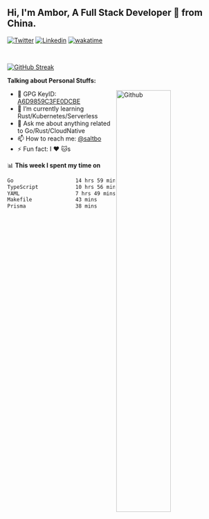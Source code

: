 ## Hi, I'm Ambor, A Full Stack Developer 🚀 from China.

[![Twitter](https://img.shields.io/badge/-saltbo-1ca0f1?style=flat&logo=twitter&logoColor=white)](https://twitter.com/rdsaltbo)
[![Linkedin](https://img.shields.io/badge/-saltbo-blue?style=flat&logo=Linkedin&logoColor=white)](https://www.linkedin.com/in/saltbo/)
[![wakatime](https://wakatime.com/badge/user/f82b1c77-faab-48cd-aef5-a12c0aff104b.svg)](https://wakatime.com/@f82b1c77-faab-48cd-aef5-a12c0aff104b)

&nbsp;  

[![GitHub Streak](http://github-readme-streak-stats.herokuapp.com?user=saltbo&hide_border=true&date_format=M%20j%5B%2C%20Y%5D)](https://git.io/streak-stats)

**Talking about Personal Stuffs:**
<!-- Any image aligned to the right. Beware the width  -->
<img width="50%" align="right" alt="Github" src="https://raw.githubusercontent.com/saltbo/saltbo/master/images/git-header.svg" />

- 🤘 GPG KeyID: [A6D9859C3FE0DCBE](https://saltbo.cn/pgp_keys.asc)
- 🌱 I’m currently learning Rust/Kubernetes/Serverless
- 💬 Ask me about anything related to Go/Rust/CloudNative
- 📫 How to reach me: [@saltbo](https://t.me/saltbo)
- ⚡ Fun fact: I :heart: :cat:s


📊 **This week I spent my time on**
<!--START_SECTION:waka-->

```txt
Go                    14 hrs 59 mins  ██████████░░░░░░░░░░░░░░░   40.02 %
TypeScript            10 hrs 56 mins  ███████▒░░░░░░░░░░░░░░░░░   29.21 %
YAML                  7 hrs 49 mins   █████▒░░░░░░░░░░░░░░░░░░░   20.89 %
Makefile              43 mins         ▒░░░░░░░░░░░░░░░░░░░░░░░░   01.93 %
Prisma                38 mins         ▒░░░░░░░░░░░░░░░░░░░░░░░░   01.70 %
```

<!--END_SECTION:waka-->
